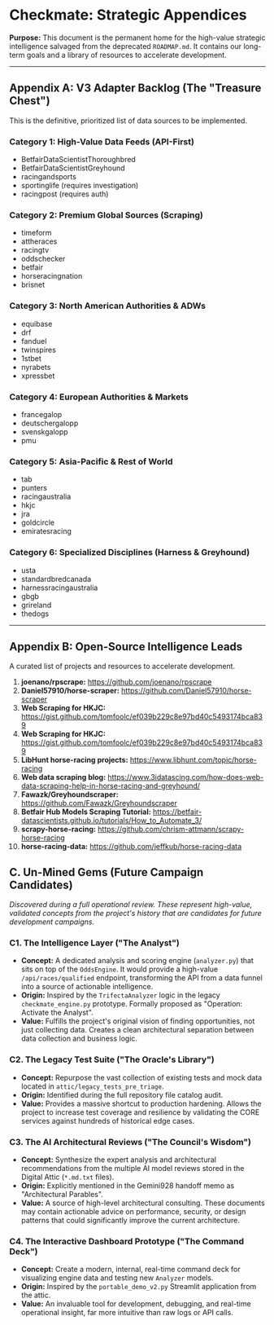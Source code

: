 # Checkmate: Strategic Appendices

**Purpose:** This document is the permanent home for the high-value strategic intelligence salvaged from the deprecated `ROADMAP.md`. It contains our long-term goals and a library of resources to accelerate development.

---

## Appendix A: V3 Adapter Backlog (The "Treasure Chest")

This is the definitive, prioritized list of data sources to be implemented.

### Category 1: High-Value Data Feeds (API-First)
*   BetfairDataScientistThoroughbred
*   BetfairDataScientistGreyhound
*   racingandsports
*   sportinglife (requires investigation)
*   racingpost (requires auth)

### Category 2: Premium Global Sources (Scraping)
*   timeform
*   attheraces
*   racingtv
*   oddschecker
*   betfair
*   horseracingnation
*   brisnet

### Category 3: North American Authorities & ADWs
*   equibase
*   drf
*   fanduel
*   twinspires
*   1stbet
*   nyrabets
*   xpressbet

### Category 4: European Authorities & Markets
*   francegalop
*   deutschergalopp
*   svenskgalopp
*   pmu

### Category 5: Asia-Pacific & Rest of World
*   tab
*   punters
*   racingaustralia
*   hkjc
*   jra
*   goldcircle
*   emiratesracing

### Category 6: Specialized Disciplines (Harness & Greyhound)
*   usta
*   standardbredcanada
*   harnessracingaustralia
*   gbgb
*   grireland
*   thedogs

---

## Appendix B: Open-Source Intelligence Leads

A curated list of projects and resources to accelerate development.

1.  **joenano/rpscrape:** https://github.com/joenano/rpscrape
2.  **Daniel57910/horse-scraper:** https://github.com/Daniel57910/horse-scraper
3.  **Web Scraping for HKJC:** https://gist.github.com/tomfoolc/ef039b229c8e97bd40c5493174bca839
3.  **Web Scraping for HKJC:** https://gist.github.com/tomfoolc/ef039b229c8e97bd40c5493174bca839
4.  **LibHunt horse-racing projects:** https://www.libhunt.com/topic/horse-racing
5.  **Web data scraping blog:** https://www.3idatascing.com/how-does-web-data-scraping-help-in-horse-racing-and-greyhound/
6.  **Fawazk/Greyhoundscraper:** https://github.com/Fawazk/Greyhoundscraper
7.  **Betfair Hub Models Scraping Tutorial:** https://betfair-datascientists.github.io/tutorials/How_to_Automate_3/
8.  **scrapy-horse-racing:** https://github.com/chrism-attmann/scrapy-horse-racing
9.  **horse-racing-data:** https://github.com/jeffkub/horse-racing-data


## C. Un-Mined Gems (Future Campaign Candidates)

*Discovered during a full operational review. These represent high-value, validated concepts from the project's history that are candidates for future development campaigns.*

### C1. The Intelligence Layer ("The Analyst")

- **Concept:** A dedicated analysis and scoring engine (`analyzer.py`) that sits on top of the `OddsEngine`. It would provide a high-value `/api/races/qualified` endpoint, transforming the API from a data funnel into a source of actionable intelligence.
- **Origin:** Inspired by the `TrifectaAnalyzer` logic in the legacy `checkmate_engine.py` prototype. Formally proposed as "Operation: Activate the Analyst".
- **Value:** Fulfills the project's original vision of finding opportunities, not just collecting data. Creates a clean architectural separation between data collection and business logic.

### C2. The Legacy Test Suite ("The Oracle's Library")

- **Concept:** Repurpose the vast collection of existing tests and mock data located in `attic/legacy_tests_pre_triage`.
- **Origin:** Identified during the full repository file catalog audit.
- **Value:** Provides a massive shortcut to production hardening. Allows the project to increase test coverage and resilience by validating the CORE services against hundreds of historical edge cases.

### C3. The AI Architectural Reviews ("The Council's Wisdom")

- **Concept:** Synthesize the expert analysis and architectural recommendations from the multiple AI model reviews stored in the Digital Attic (`*.md.txt` files).
- **Origin:** Explicitly mentioned in the Gemini928 handoff memo as "Architectural Parables".
- **Value:** A source of high-level architectural consulting. These documents may contain actionable advice on performance, security, or design patterns that could significantly improve the current architecture.

### C4. The Interactive Dashboard Prototype ("The Command Deck")

- **Concept:** Create a modern, internal, real-time command deck for visualizing engine data and testing new `Analyzer` models.
- **Origin:** Inspired by the `portable_demo_v2.py` Streamlit application from the attic.
- **Value:** An invaluable tool for development, debugging, and real-time operational insight, far more intuitive than raw logs or API calls.